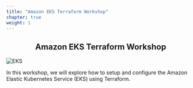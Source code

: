 ```yaml
---
title: "Amazon EKS Terraform Workshop"
chapter: true
weight: 1
---
```



<div style="text-align: center"><h2>Amazon EKS Terraform Workshop</h2></div>

![EKS](/images/3-service-animated.gif)

In this workshop, we will explore how to setup and configure the Amazon Elastic Kubernetes Service (EKS) using Terraform.

